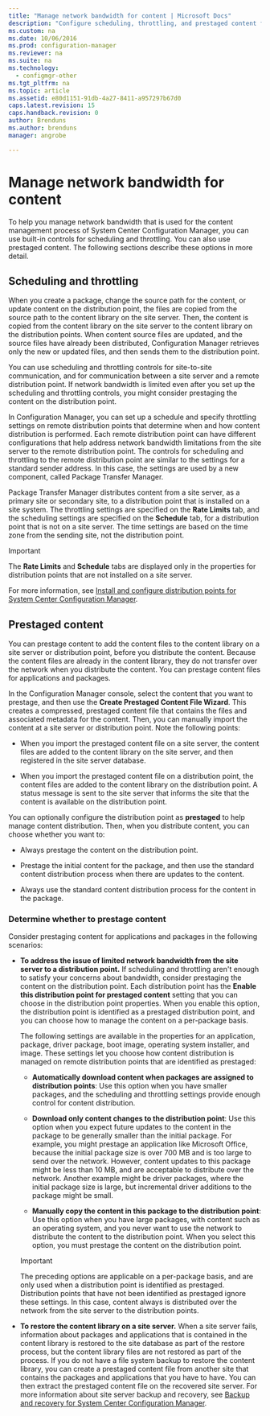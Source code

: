 ```yaml
---
title: "Manage network bandwidth for content | Microsoft Docs"
description: "Configure scheduling, throttling, and prestaged content for System Center Configuration Manager."
ms.custom: na
ms.date: 10/06/2016
ms.prod: configuration-manager
ms.reviewer: na
ms.suite: na
ms.technology:
  - configmgr-other
ms.tgt_pltfrm: na
ms.topic: article
ms.assetid: e80d1151-91db-4a27-8411-a957297b67d0
caps.latest.revision: 15
caps.handback.revision: 0
author: Brenduns
ms.author: brenduns
manager: angrobe

---
```


# Manage network bandwidth for content
To help you manage network bandwidth that is used for the content management process of System Center Configuration Manager, you can use built-in controls for scheduling and throttling. You can also use prestaged content. The following sections describe these options in more detail.

##  <a name="BKMK_PlanningForThrottling"></a>Scheduling and throttling  

 When you create a package, change the source path for the content, or update content on the distribution point, the files are copied from the source path to the content library on the site server. Then, the content is copied from the content library on the site server to the content library on the distribution points. When content source files are updated, and the source files have already been distributed, Configuration Manager retrieves only the new or updated files, and then sends them to the distribution point.

 You can use scheduling and throttling controls for site-to-site communication, and for communication between a site server and a remote distribution point. If network bandwidth is limited even after you set up the scheduling and throttling controls, you might consider prestaging the content on the distribution point.  

 In Configuration Manager, you can set up a schedule and specify throttling settings on remote distribution points that determine when and how content distribution is performed. Each remote distribution point can have different configurations that help address network bandwidth limitations from the site server to the remote distribution point. The controls for scheduling and throttling to the remote distribution point are similar to the settings for a standard sender address. In this case, the settings are used by a new component, called Package Transfer Manager.

 Package Transfer Manager distributes content from a site server, as a primary site or secondary site, to a distribution point that is installed on a site system. The throttling settings are specified on the **Rate Limits** tab, and the scheduling settings are specified on the **Schedule** tab, for a distribution point that is not on a site server. The time settings are based on the time zone from the sending site, not the distribution point.  

> [!IMPORTANT]  
>  The **Rate Limits** and **Schedule** tabs are displayed only in the properties for distribution points that are not installed on a site server.  

For more information, see [Install and configure distribution points for System Center Configuration Manager](/sccm/core/servers/deploy/configure/install-and-configure-distribution-points).  

##  <a name="BKMK_PrestagingContent"></a>Prestaged content  
 You can prestage content to add the content files to the content library on a site server or distribution point, before you distribute the content. Because the content files are already in the content library, they do not transfer over the network when you distribute the content. You can prestage content files for applications and packages.  

In the Configuration Manager console, select the content that you want to prestage, and then use the **Create Prestaged Content File Wizard**. This creates a compressed, prestaged content file that contains the files and associated metadata for the content. Then, you can manually import the content at a site server or distribution point. Note the following points:  

-   When you import the prestaged content file on a site server, the content files are added to the content library on the site server, and then registered in the site server database.  

-   When you import the prestaged content file on a distribution point, the content files are added to the content library on the distribution point. A status message is sent to the site server that informs the site that the content is available on the distribution point.  

You can optionally configure the distribution point as **prestaged** to help manage content distribution. Then, when you distribute content, you can choose whether you want to:  

-   Always prestage the content on the distribution point.  

-   Prestage the initial content for the package, and then use the standard content distribution process when there are updates to the content.  

-   Always use the standard content distribution process for the content in the package.  

###  <a name="BKMK_DetermineToPrestageContent"></a>Determine whether to prestage content  
 Consider prestaging content for applications and packages in the following scenarios:  

-   **To address the issue of limited network bandwidth from the site server to a distribution point.** If scheduling and throttling aren't enough to satisfy your concerns about bandwidth, consider prestaging the content on the distribution point. Each distribution point has the **Enable this distribution point for prestaged content** setting that you can choose in the distribution point properties. When you enable this option, the distribution point is identified as a prestaged distribution point, and you can choose how to manage the content on a per-package basis.  

    The following settings are available in the properties for an application, package, driver package, boot image, operating system installer, and image. These settings let you choose how content distribution is managed on remote distribution points that are identified as prestaged:  

    -   **Automatically download content when packages are assigned to distribution points**: Use this option when you have smaller packages, and the scheduling and throttling settings provide enough control for content distribution.  

    -   **Download only content changes to the distribution point**: Use this option when you expect future updates to the content in the package to be generally smaller than the initial package. For example, you might prestage an application like Microsoft Office, because the initial package size is over 700 MB and is too large to send over the network. However, content updates to this package might be less than 10 MB, and are acceptable to distribute over the network. Another example might be driver packages, where the initial package size is large, but incremental driver additions to the package might be small.  

    -   **Manually copy the content in this package to the distribution point**: Use this option when you have large packages, with content such as an operating system, and you never want to use the network to distribute the content to the distribution point. When you select this option, you must prestage the content on the distribution point.  

    > [!IMPORTANT]  
    >  The preceding options are applicable on a per-package basis, and are only used when a distribution point is identified as prestaged. Distribution points that have not been identified as prestaged ignore these settings. In this case, content always is distributed over the network from the site server to the distribution points.  

-   **To restore the content library on a site server.** When a site server fails, information about packages and applications that is contained in the content library is restored to the site database as part of the restore process, but the content library files are not restored as part of the process. If you do not have a file system backup to restore the content library, you can create a prestaged content file from another site that contains the packages and applications that you have to have. You can then extract the prestaged content file on the recovered site server. For more information about site server backup and recovery, see [Backup and recovery for System Center Configuration Manager](/sccm/protect/understand/backup-and-recovery).  
